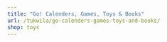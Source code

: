 ```yaml
---
title: "Go! Calenders, Games, Toys & Books"
url: /tukwila/go-calenders-games-toys-and-books/
shop: toys
---
```

